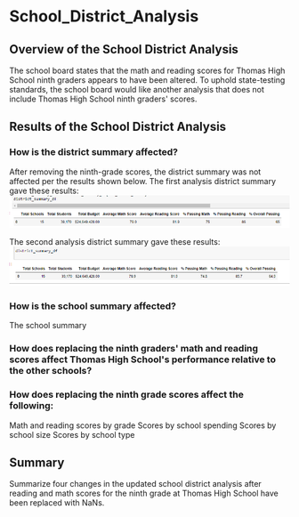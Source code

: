 # School_District_Analysis

## Overview of the School District Analysis

The school board states that the math and reading scores for Thomas High School ninth graders appears to have been altered. To uphold state-testing standards, the school board would like another analysis that does not include Thomas High School ninth graders' scores. 

## Results of the School District Analysis

### How is the district summary affected?

After removing the ninth-grade scores, the district summary was not affected per the results shown below. 
The first analysis district summary gave these results:
![1st District Summary](https://github.com/jcourt99/School_District_Analysis/blob/main/Resources/District_Summary1.PNG)

The second analysis district summary gave these results:
![2nd District Summary](https://github.com/jcourt99/School_District_Analysis/blob/main/Resources/District_Summary2.PNG)


### How is the school summary affected?

The school summary

### How does replacing the ninth graders' math and reading scores affect Thomas High School's performance relative to the other schools?

### How does replacing the ninth grade scores affect the following:
Math and reading scores by grade
Scores by school spending
Scores by school size
Scores by school type

## Summary
Summarize four changes in the updated school district analysis after reading and math scores for the ninth grade at Thomas High School have been replaced with NaNs.
